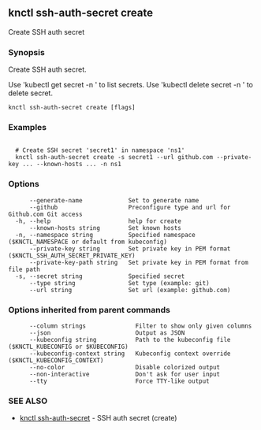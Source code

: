 ## knctl ssh-auth-secret create

Create SSH auth secret

### Synopsis

Create SSH auth secret.

Use 'kubectl get secret -n <namespace>' to list secrets.
Use 'kubectl delete secret <name> -n <namespace>' to delete secret.

```
knctl ssh-auth-secret create [flags]
```

### Examples

```

  # Create SSH secret 'secret1' in namespace 'ns1'
  knctl ssh-auth-secret create -s secret1 --url github.com --private-key ... --known-hosts ... -n ns1
```

### Options

```
      --generate-name             Set to generate name
      --github                    Preconfigure type and url for Github.com Git access
  -h, --help                      help for create
      --known-hosts string        Set known hosts
  -n, --namespace string          Specified namespace ($KNCTL_NAMESPACE or default from kubeconfig)
      --private-key string        Set private key in PEM format ($KNCTL_SSH_AUTH_SECRET_PRIVATE_KEY)
      --private-key-path string   Set private key in PEM format from file path
  -s, --secret string             Specified secret
      --type string               Set type (example: git)
      --url string                Set url (example: github.com)
```

### Options inherited from parent commands

```
      --column strings              Filter to show only given columns
      --json                        Output as JSON
      --kubeconfig string           Path to the kubeconfig file ($KNCTL_KUBECONFIG or $KUBECONFIG)
      --kubeconfig-context string   Kubeconfig context override ($KNCTL_KUBECONFIG_CONTEXT)
      --no-color                    Disable colorized output
      --non-interactive             Don't ask for user input
      --tty                         Force TTY-like output
```

### SEE ALSO

* [knctl ssh-auth-secret](knctl_ssh-auth-secret.md)	 - SSH auth secret (create)

